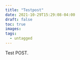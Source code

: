 ```yaml
---
title: "Testpost"
date: 2021-10-29T15:29:08-04:00
draft: false
toc: true
images:
tags:
  - untagged
---
```


Test POST.